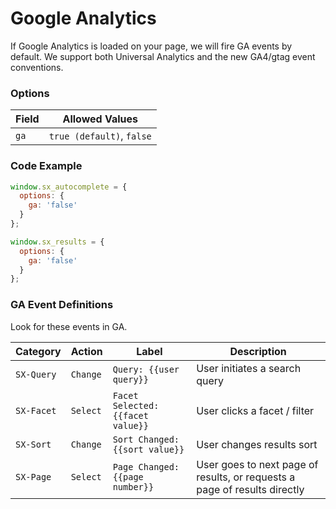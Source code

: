 # Google Analytics

If Google Analytics is loaded on your page, we will fire GA events by default. We support both Universal Analytics and the new GA4/gtag event conventions.

### Options

| Field | Allowed Values |
|-|-|
| `ga` | `true (default)`, `false` |

### Code Example

```javascript
window.sx_autocomplete = {
  options: {
    ga: 'false'
  }
};

window.sx_results = {
  options: {
    ga: 'false'
  }
};
```

### GA Event Definitions

Look for these events in GA.

| Category | Action | Label | Description |
|-|-|-|-|
| `SX-Query` | `Change` | `Query: {{user query}}` | User initiates a search query |
| `SX-Facet` | `Select` | `Facet Selected: {{facet value}}` | User clicks a facet / filter |
| `SX-Sort` | `Change` | `Sort Changed: {{sort value}}` | User changes results sort |
| `SX-Page` | `Select` | `Page Changed: {{page number}}` | User goes to next page of results, or requests a page of results directly |
